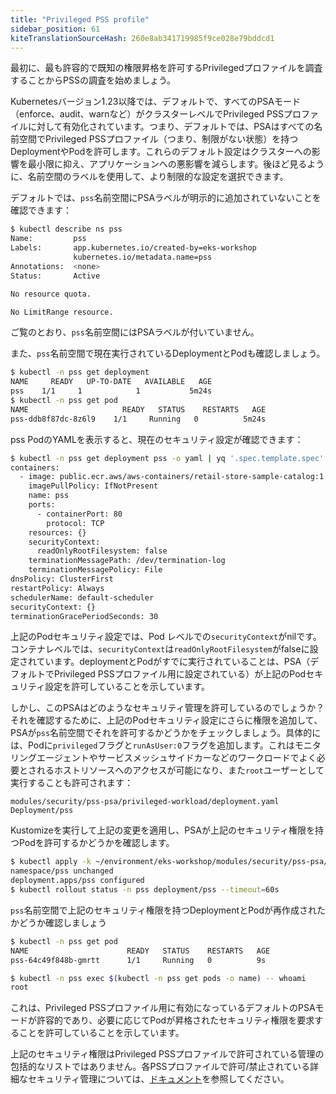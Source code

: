 ```yaml
---
title: "Privileged PSS profile"
sidebar_position: 61
kiteTranslationSourceHash: 260e8ab341719985f9ce028e79bddcd1
---
```


最初に、最も許容的で既知の権限昇格を許可するPrivilegedプロファイルを調査することからPSSの調査を始めましょう。

Kubernetesバージョン1.23以降では、デフォルトで、すべてのPSAモード（enforce、audit、warnなど）がクラスターレベルでPrivileged PSSプロファイルに対して有効化されています。つまり、デフォルトでは、PSAはすべての名前空間でPrivileged PSSプロファイル（つまり、制限がない状態）を持つDeploymentやPodを許可します。これらのデフォルト設定はクラスターへの影響を最小限に抑え、アプリケーションへの悪影響を減らします。後ほど見るように、名前空間のラベルを使用して、より制限的な設定を選択できます。

デフォルトでは、`pss`名前空間にPSAラベルが明示的に追加されていないことを確認できます：

```bash
$ kubectl describe ns pss
Name:         pss
Labels:       app.kubernetes.io/created-by=eks-workshop
              kubernetes.io/metadata.name=pss
Annotations:  <none>
Status:       Active

No resource quota.

No LimitRange resource.
```

ご覧のとおり、`pss`名前空間にはPSAラベルが付いていません。

また、`pss`名前空間で現在実行されているDeploymentとPodも確認しましょう。

```bash
$ kubectl -n pss get deployment
NAME     READY   UP-TO-DATE   AVAILABLE   AGE
pss    1/1     1            1           5m24s
$ kubectl -n pss get pod
NAME                     READY   STATUS    RESTARTS   AGE
pss-ddb8f87dc-8z6l9    1/1     Running   0          5m24s
```

pss PodのYAMLを表示すると、現在のセキュリティ設定が確認できます：

```bash
$ kubectl -n pss get deployment pss -o yaml | yq '.spec.template.spec'
containers:
  - image: public.ecr.aws/aws-containers/retail-store-sample-catalog:1.2.1
    imagePullPolicy: IfNotPresent
    name: pss
    ports:
      - containerPort: 80
        protocol: TCP
    resources: {}
    securityContext:
      readOnlyRootFilesystem: false
    terminationMessagePath: /dev/termination-log
    terminationMessagePolicy: File
dnsPolicy: ClusterFirst
restartPolicy: Always
schedulerName: default-scheduler
securityContext: {}
terminationGracePeriodSeconds: 30
```

上記のPodセキュリティ設定では、Pod レベルでの`securityContext`がnilです。コンテナレベルでは、`securityContext`は`readOnlyRootFilesystem`がfalseに設定されています。deploymentとPodがすでに実行されていることは、PSA（デフォルトでPrivileged PSSプロファイル用に設定されている）が上記のPodセキュリティ設定を許可していることを示しています。

しかし、このPSAはどのようなセキュリティ管理を許可しているのでしょうか？それを確認するために、上記のPodセキュリティ設定にさらに権限を追加して、PSAが`pss`名前空間でそれを許可するかどうかをチェックしましょう。具体的には、Podに`privileged`フラグと`runAsUser:0`フラグを追加します。これはモニタリングエージェントやサービスメッシュサイドカーなどのワークロードでよく必要とされるホストリソースへのアクセスが可能になり、また`root`ユーザーとして実行することも許可されます：

```kustomization
modules/security/pss-psa/privileged-workload/deployment.yaml
Deployment/pss
```

Kustomizeを実行して上記の変更を適用し、PSAが上記のセキュリティ権限を持つPodを許可するかどうかを確認します。

```bash
$ kubectl apply -k ~/environment/eks-workshop/modules/security/pss-psa/privileged-workload
namespace/pss unchanged
deployment.apps/pss configured
$ kubectl rollout status -n pss deployment/pss --timeout=60s
```

`pss`名前空間で上記のセキュリティ権限を持つDeploymentとPodが再作成されたかどうか確認しましょう

```bash
$ kubectl -n pss get pod
NAME                      READY   STATUS    RESTARTS   AGE
pss-64c49f848b-gmrtt      1/1     Running   0          9s

$ kubectl -n pss exec $(kubectl -n pss get pods -o name) -- whoami
root
```

これは、Privileged PSSプロファイル用に有効になっているデフォルトのPSAモードが許容的であり、必要に応じてPodが昇格されたセキュリティ権限を要求することを許可していることを示しています。

上記のセキュリティ権限はPrivileged PSSプロファイルで許可されている管理の包括的なリストではありません。各PSSプロファイルで許可/禁止されている詳細なセキュリティ管理については、[ドキュメント](https://kubernetes.io/docs/concepts/security/pod-security-standards/)を参照してください。
